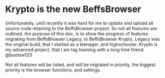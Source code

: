 # Krypto is the new BeffsBrowser

Unfortunately, until recently it was hard for me to update and upload all source code retaining to the BeffsBrowser project. So not all features are 
outlined, the purpose of this doc, is to show the progress of features migrating from BeffsBrowser Legacy, to BeffsBrowser Krypto, Legacy was the original 
build, that I started as a teenager, and highschooler. Krypto is my advanced project, that I am tag teaming with a long time friend. @bootsie123


Not all features will be listed, and will be migrated in priority, the biggest priority is the browser functions, and settings. 


